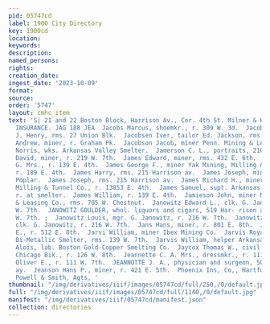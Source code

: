 ```yaml
---
pid: 05747cd
label: 1900 City Directory
key: 1900cd
location: 
keywords: 
description: 
named_persons: 
rights: 
creation_date: 
ingest_date: '2023-10-09'
format: 
source: 
order: '5747'
layout: cmhc_item
text: 'S| 21 and 22 Boston Block, Harrison Av., Cor. 4th St. Milner & Hur PLATE GLASS
  INSURANCE. JAG 188 JEA  Jacobs Marcus, shoemkr., r. 309 W. 3d.  Jacobs Ueda, barber
  J. Henry, rms. 27 Union Blk.  Jacobsen Iver, tailor Ed. Jackson, rms. 509 N. Pine.  Jacobson
  Andrew, miner, r. Graham Pk.  Jacobson Jacob, miner Penn. Mining & Leasing Co.  Jagnier
  Norris, wks. Arkansas Valley Smelter.  Jamerson C. L., portraits, 210 E. 6th.  James
  David, miner, r. 219 W. 7th.  James Edward, miner, rms. 432 E. 6th.  James Emma
  G. Mrs., r. 139 E. 4th.  James George F., miner Yak Mining, Milling & Tunnel Co.,
  r. 189 E. 4th.  James Harry, rms. 215 Harrison av.  James Joseph, miner, r. 808
  Poplar.  James Joseph, rms. 215 Harrison av.  James Richard H., miner Yak Mining,
  Milling & Tunnel Co., r. 13853 E. 4th.  James Samuel, supt. Arkansas Valley Smelter,
  r. at smelter.  James William, r. 139 E. 4th.  Jamieson John, miner Midas Mining
  & Leasing Co., rms. 705 W. Chestnut.  Janowitz Edward L., clk. G. Janowitz, r. 216
  W. 7th.  JANOWITZ GOULDER, whol. liquors and cigars, 519 Har- rison av., r. 216
  W. 7th. ;  Janowitz Louis, mgr. G. Janowitz, r. 216 W. 7th.  Janowitz Sidney E.,
  clk. G. Janowitz, r. 216 W. 7th.  Jans Hans, miner, r. 801 E. 8th.  Jantzen Emil
  E., r. 512 E. 8th.  Jarvi William, miner Ibex Mining Co.  Jarvis Royal P., chemist
  Bi-Metallic Smelter, rms. 139 W. 7th.  Jarvis William, helper Arkansas Valley Smelter.  Jarviz
  Alois, lab. Boston Gold-Copper Smelting Co.  Jaycox Thomas W., civil engineer, 8
  Chicago Bik., r. 126 W. 8th.  Jeannette C. A. Mrs., dressmkr., r. 111 W. 7th.  Jeannette
  Oliver E., r. 111 W. 7th.  JEANNOTTE J. A., physician and surgeon, 501 Harrison
  ay.  Jeanson Hans P., miner, r. 421 E. 5th.  Phoenix Ins, Co,, Hartford sartor.
  Powell & Smith, Agts, '
thumbnail: "/img/derivatives/iiif/images/05747cd/full/250,/0/default.jpg"
full: "/img/derivatives/iiif/images/05747cd/full/1140,/0/default.jpg"
manifest: "/img/derivatives/iiif/05747cd/manifest.json"
collection: directories
---
```

